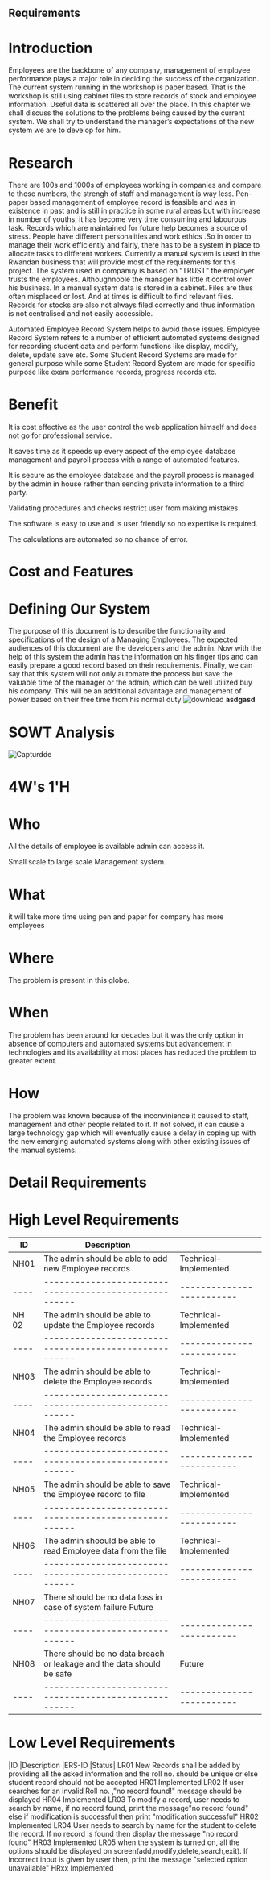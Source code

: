 
## Requirements


# Introduction
Employees are the backbone of any company, management of employee performance plays a major role in deciding the success of the organization. The current system running in the workshop is paper based. That is the workshop is still using cabinet files to store records of stock and employee information. Useful data is scattered all over the place. In this chapter we shall discuss the solutions to the problems being caused by the current system. We shall try to understand the manager’s expectations of the new system we are to develop for him. 


# Research

There are 100s and 1000s of employees working in companies and compare to those numbers, the strengh of staff and management is way less. Pen-paper based management of employee record is feasible and was in existence in past and is still in practice in some rural areas but with increase in number of youths, it has become very time consuming and labourous task. Records which are maintained for future help becomes a source of stress.
People have different personalities and work ethics .So in order to manage their work efficiently and fairly, there has to be a system in place to allocate tasks to different workers. Currently a manual system is used in the Rwandan business that will provide most of the requirements for this project. The system used in companuy is based on “TRUST” the employer trusts the employees. Althoughnoble the manager has little it control over his business. In a manual system data is stored in a cabinet. Files are thus often misplaced or lost. And at times is difficult to find relevant files. Records for stocks are also not always filed correctly and thus information is not centralised and not easily accessible.

Automated Employee Record System helps to avoid those issues. Employee Record System refers to a number of efficient automated systems designed for recording student data and perform functions like display, modify, delete, update save etc. Some Student Record Systems are made for general purpose while some Student Record System are made for specific purpose like exam performance records, progress records etc.


# Benefit
It is cost effective as the user control the web application himself and does not go for
professional service.

It saves time as it speeds up every aspect of the employee database management and
payroll process with a range of automated features.

It is secure as the employee database and the payroll process is managed by the admin
in house rather than sending private information to a third party.

Validating procedures and checks restrict user from making mistakes.

The software is easy to use and is user friendly so no expertise is required.

The calculations are automated so no chance of error.


# Cost and Features


# Defining Our System
The purpose of this document is to describe the functionality and specifications of the design of a Managing Employees. The expected audiences of this document are the developers and the admin. Now with the help of this system the admin has the information on his finger tips and can easily prepare a good record based on their requirements. Finally, we can say that this system will not only automate the process but save the valuable time of the manager or the admin, which can be well utilized buy his company. This will be an additional advantage and management of power based on their free time from his normal duty
![download](https://user-images.githubusercontent.com/59692344/114857681-2dc7e700-9e06-11eb-9561-ee5e5de6af14.jpg)
**asdgasd**

# SOWT Analysis
![Capturdde](https://user-images.githubusercontent.com/59692344/114859723-c3fd0c80-9e08-11eb-9e7a-8d5f146fde1d.PNG)



# 4W's 1'H


# Who
All the details of employee is available admin can access it.

Small scale to large scale Management system.

# What

it will take more time using pen and paper for company has more employees

# Where
The problem is present in this globe.

# When
The problem has been around for decades but it was the only option in absence of computers and automated systems but advancement in technologies and its availability at most places has reduced the problem to greater extent.

# How
The problem was known because of the inconvinience it caused to staff, management and other people related to it. If not solved, it can cause a large technology gap which will eventually cause a delay in coping up with the new emerging automated systems along with other existing issues of the manual systems.

# Detail Requirements
# High Level Requirements
|ID  | Description                                         |                         |
|----|------------------------------------------------------|-------------------------|
|NH01	|The admin should be able to add new   Employee records |	Technical-Implemented  |
|----|------------------------------------------------------|-------------------------|
|NH 02	|The admin should be able to update the  Employee records|Technical-Implemented  |
|----|------------------------------------------------------|-------------------------|
|NH03	|The admin should be able to delete the  Employee records	|Technical-Implemented  |
|----|------------------------------------------------------|-------------------------|
|NH04	|The admin should be able to read the  Employee records	|Technical-Implemented  |
|----|------------------------------------------------------|-------------------------|
|NH05	|The admin should be able to save the  Employee record to file|	Technical-Implemented |
|----|------------------------------------------------------|-------------------------|
|NH06	|The admin shoould be able to read  Employee data from the file|	Technical-Implemented |
|----|------------------------------------------------------|-------------------------|
|NH07	|There should be no data loss in case of system failure	Future|
|----|------------------------------------------------------|-------------------------|
|NH08	|There should be no data breach or leakage and the data should be safe|	Future |
|----|------------------------------------------------------|-------------------------|
# Low Level Requirements
|ID	|Description	|ERS-ID	|Status|
LR01	New Records shall be added by providing all the asked information and the roll no. should be unique or else student record should not be accepted	HR01	Implemented
LR02	If user searches for an invalid Roll no. ,"no record found!" message should be displayed	HR04	Implemented
LR03	To modify a record, user needs to search by name, if no record found, print the message"no record found" else if modification is successful then print "modification successful"	HR02	Implemented
LR04	User needs to search by name for the student to delete the record. If no record is found then display the message "no record found"	HR03	Implemented
LR05	when the system is turned on, all the options should be displayed on screen(add,modify,delete,search,exit). If incorrect input is given by user then, print the message "selected option unavailable"	HRxx	Implemented
